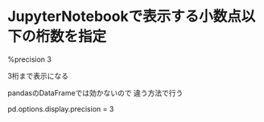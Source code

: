 # JupyterNotebookで表示する小数点以下の桁数を指定

%precision 3

3桁まで表示になる

pandasのDataFrameでは効かないので 違う方法で行う

pd.options.display.precision = 3
